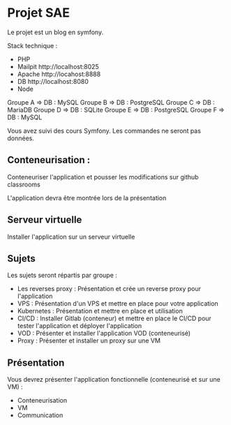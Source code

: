 # Projet SAE

Le projet est un blog en symfony.

Stack technique :

- PHP            
- Mailpit       http://localhost:8025
- Apache        http://locahost:8888
- DB            http://localhost:8080
- Node

Groupe A => DB : MySQL
Groupe B => DB : PostgreSQL
Groupe C => DB : MariaDB
Groupe D => DB : SQLite
Groupe E => DB : PostgreSQL
Groupe F => DB : MySQL

Vous avez suivi des cours Symfony. Les commandes ne seront pas données.

## Conteneurisation :

Conteneuriser l'application et pousser les modifications sur github classrooms

L'application devra être montrée lors de la présentation

## Serveur virtuelle

Installer l'application sur un serveur virtuelle

## Sujets

Les sujets seront répartis par groupe :

- Les reverses proxy : Présentation et crée un reverse proxy pour l'application
- VPS : Présentation d'un VPS et mettre en place pour votre application
- Kubernetes : Présentation et mettre en place et utilisation
- CI/CD : Installer Gitlab (conteneur) et mettre en place le CI/CD pour tester l'application et déployer l'application
- VOD : Présenter et installer l'application VOD (conteneurisé)
- Proxy : Présenter et installer un proxy sur une VM

## Présentation

Vous devrez présenter l'application fonctionnelle (conteneurisé et sur une VM) :

- Conteneurisation
- VM
- Communication
